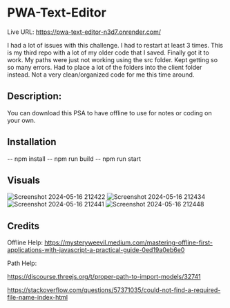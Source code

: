 # PWA-Text-Editor
Live URL: https://pwa-text-editor-n3d7.onrender.com/

I had a lot of issues with this challenge. I had to restart at least 3 times. 
This is my third repo with a lot of my older code that I saved. 
Finally got it to work. My paths were just not working using the src folder. Kept getting so so many errors. 
Had to place a lot of the folders into the client folder instead. Not a very clean/organized code for me this time around. 


## Description: 

You can download this PSA to have offline to use for notes or coding on your own. 

## Installation
-- npm install
-- npm run build
-- npm run start 

## Visuals

![Screenshot 2024-05-16 212422](https://github.com/HaleighElkins/PWA-Text-Editor/assets/152942336/74bc4698-0ddb-41f2-bdee-d789ee9a77c8)
![Screenshot 2024-05-16 212434](https://github.com/HaleighElkins/PWA-Text-Editor/assets/152942336/af6b5a83-c337-45a5-9d5a-ed0d95e290d0)
![Screenshot 2024-05-16 212441](https://github.com/HaleighElkins/PWA-Text-Editor/assets/152942336/f16553a4-c37e-427c-9497-cb978ce19cfe)
![Screenshot 2024-05-16 212448](https://github.com/HaleighElkins/PWA-Text-Editor/assets/152942336/06e1582d-a283-4c22-b606-ef6e6235f72d)


 ## Credits 

Offline Help: 
https://mysteryweevil.medium.com/mastering-offline-first-applications-with-javascript-a-practical-guide-0ed19a0eb6e0


Path Help:

https://discourse.threejs.org/t/proper-path-to-import-models/32741

https://stackoverflow.com/questions/57371035/could-not-find-a-required-file-name-index-html
